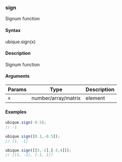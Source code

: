 ### sign

Signum function


#### Syntax

ubique.sign(x)


#### Description

Signum function  



#### Arguments

|Params|Type|Description
|---------|----|-----------
|`x` | number/array/matrix | element


#### Examples

```js
ubique.sign(-0.5);
// -1

ubique.sign([0.1,-0.5]);
// [1, -1]

ubique.sign([[5,-2],[-3,4]]);
// [[1, -1], [-1, 1]]
```

